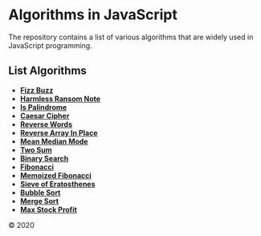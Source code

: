 # Algorithms in JavaScript
The repository contains a list of various algorithms that are widely used in JavaScript programming.

## List Algorithms
* **[Fizz Buzz]**
* **[Harmless Ransom Note]**
* **[Is Palindrome]**
* **[Caesar Cipher]**
* **[Reverse Words]**
* **[Reverse Array In Place]**
* **[Mean Median Mode]**
* **[Two Sum]**
* **[Binary Search]**
* **[Fibonacci]**
* **[Memoized Fibonacci]**
* **[Sieve of Eratosthenes]**
* **[Bubble Sort]**
* **[Merge Sort]**
* **[Max Stock Profit]**



[Fizz Buzz]: "algorithms/fizzbazz/"
[Harmless Ransom Note]: "algorithms/harmless/"
[Is Palindrome]: "algorithms/palindrome/"
[Caesar Cipher]: "algorithms/caesarcipher/"
[Reverse Words]: "algorithms/reversewords/"
[Reverse Array In Place]: "algorithms/reversearray/"
[Mean Median Mode]: "algorithms/meanmedian/"
[Two Sum]: "algorithms/twosum/"
[Binary Search]: "algorithms/binarysearch/"
[Fibonacci]: "algorithms/fibonacci/"
[Memoized Fibonacci]: "algorithms/memoized/"
[Sieve of Eratosthenes]: "algorithms/eratosthenes/"
[Bubble Sort]: "algorithms/bubblesort/"
[Merge Sort]: "algorithms/mergesort/"
[Max Stock Profit]: "algorithms/maxstockprofit/"

© 2020